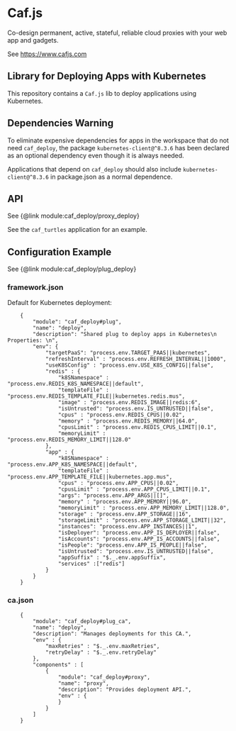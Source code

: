 # Caf.js

Co-design permanent, active, stateful, reliable cloud proxies with your web app and gadgets.

See https://www.cafjs.com

## Library for Deploying Apps with Kubernetes


<!-- [![Build Status](http://ci.cafjs.com/api/badges/cafjs/caf_deploy/status.svg)](http://ci.cafjs.com/cafjs/caf_deploy) -->

This repository contains a `Caf.js` lib to deploy applications using Kubernetes.

## Dependencies Warning

To eliminate expensive dependencies for apps in the workspace that do not need `caf_deploy`, the package  `kubernetes-client@^8.3.6` has been declared as an optional dependency even though it is always needed.

Applications that depend on `caf_deploy` should also include `kubernetes-client@^8.3.6` in package.json as a normal dependence.

## API

See {@link module:caf_deploy/proxy_deploy}

See the `caf_turtles` application for an example.

## Configuration Example

See {@link module:caf_deploy/plug_deploy}

### framework.json

Default for Kubernetes deployment:
```
    {
        "module": "caf_deploy#plug",
        "name": "deploy",
        "description": "Shared plug to deploy apps in Kubernetes\n Properties: \n",
        "env": {
            "targetPaaS": "process.env.TARGET_PAAS||kubernetes",
            "refreshInterval" : "process.env.REFRESH_INTERVAL||1000",
            "useK8SConfig" : "process.env.USE_K8S_CONFIG||false",
            "redis" : {
                "k8SNamespace" : "process.env.REDIS_K8S_NAMESPACE||default",
                "templateFile" : "process.env.REDIS_TEMPLATE_FILE||kubernetes.redis.mus",
                "image" : "process.env.REDIS_IMAGE||redis:6",
                "isUntrusted": "process.env.IS_UNTRUSTED||false",
                "cpus" : "process.env.REDIS_CPUS||0.02",
                "memory" : "process.env.REDIS_MEMORY||64.0",
                "cpusLimit" : "process.env.REDIS_CPUS_LIMIT||0.1",
                "memoryLimit" : "process.env.REDIS_MEMORY_LIMIT||128.0"
            },
            "app" : {
                "k8SNamespace" : "process.env.APP_K8S_NAMESPACE||default",
                "templateFile" : "process.env.APP_TEMPLATE_FILE||kubernetes.app.mus",
                "cpus" : "process.env.APP_CPUS||0.02",
                "cpusLimit" : "process.env.APP_CPUS_LIMIT||0.1",
                "args": "process.env.APP_ARGS||[]",
                "memory" : "process.env.APP_MEMORY||96.0",
                "memoryLimit" : "process.env.APP_MEMORY_LIMIT||128.0",
                "storage" : "process.env.APP_STORAGE||16",
                "storageLimit" : "process.env.APP_STORAGE_LIMIT||32",
                "instances": "process.env.APP_INSTANCES||1",
                "isDeployer": "process.env.APP_IS_DEPLOYER||false",
                "isAccounts": "process.env.APP_IS_ACCOUNTS||false",
                "isPeople": "process.env.APP_IS_PEOPLE||false",
                "isUntrusted": "process.env.IS_UNTRUSTED||false",
                "appSuffix" : "$._.env.appSuffix",
                "services" :["redis"]
            }
        }
    }
```

### ca.json

```
    {
        "module": "caf_deploy#plug_ca",
        "name": "deploy",
        "description": "Manages deployments for this CA.",
        "env" : {
            "maxRetries" : "$._.env.maxRetries",
            "retryDelay" : "$._.env.retryDelay"
        },
        "components" : [
            {
                "module": "caf_deploy#proxy",
                "name": "proxy",
                "description": "Provides deployment API.",
                "env" : {
                }
            }
        ]
    }
```
